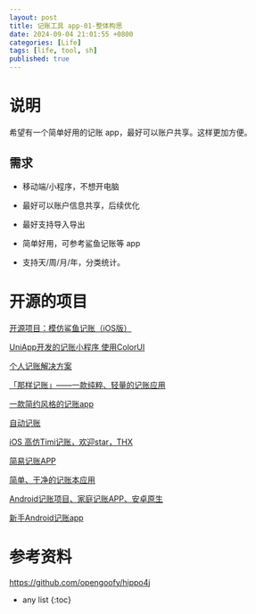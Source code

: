 ```yaml
---
layout: post
title: 记账工具 app-01-整体构思
date: 2024-09-04 21:01:55 +0800
categories: [Life]
tags: [life, tool, sh]
published: true
---
```


# 说明

希望有一个简单好用的记账 app，最好可以账户共享。这样更加方便。

## 需求

- 移动端/小程序，不想开电脑

- 最好可以账户信息共享，后续优化

- 最好支持导入导出

- 简单好用，可参考鲨鱼记账等 app

- 支持天/周/月/年，分类统计。

# 开源的项目

[开源项目：模仿鲨鱼记账（iOS版）](https://github.com/378056350/bookkeeping-iOS)

[UniApp开发的记账小程序 使用ColorUI](https://gitee.com/LiangJiaXiaoJiang/uniapp-keep-accounts)

[个人记账解决方案](https://github.com/getmoneynote/moneynote-pc)

[「那样记账」——一款纯粹、轻量的记账应用](https://github.com/purezhi/MoneyKeeper)

[一款简约风格的记账app](https://github.com/LouBii/OneAccount)

[自动记账](https://github.com/AutoAccountingOrg/Qianji_auto)

[iOS 高仿Timi记账，欢迎star，THX](https://github.com/LLLaiYoung/Timi)

[简易记账APP](https://github.com/yuukidach/Ucount)

[简单、干净的记账本应用](https://github.com/coderpage/Mine)

[Android记账项目、家庭记账APP、安卓原生](https://github.com/KuoLuoC/JZ_app)

[新手Android记账app](https://github.com/terencehyz/AccountingApp)

# 参考资料

https://github.com/opengoofy/hippo4j

* any list
{:toc}